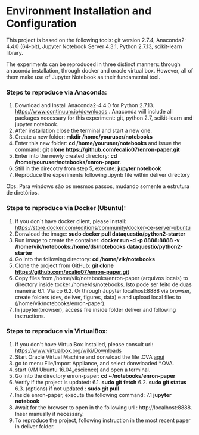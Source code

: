 # Environment Installation and Configuration

This project is based on the following tools: git version 2.7.4, Anaconda2-4.4.0 (64-bit), Jupyter Notebook Server 4.3.1, Python 2.7.13, scikit-learn library. 

The experiments can be reproduced in three distinct manners: through anaconda installation, through docker and oracle virtual box. However, all of them make use of Jupyter Notebook as their fundamental tool.

### Steps to reproduce via Anaconda:
1. Download and Install Anaconda2-4.4.0 for Python 2.7.13. https://www.continuum.io/downloads . Anaconda will include all packages necessary for this experiment: git, python 2.7, scikit-learn and jupyter notebook.
2. After installation close the terminal and start a new one.
3. Create a new folder: **mkdir /home/youruser/notebooks**
4. Enter this new folder: **cd /home/youruser/notebooks** and issue the command: 
**git clone https://github.com/ecalio07/enron-paper.git**
5. Enter into the newly created directory: **cd /home/youruser/notebooks/enron-paper**.
6. Still in the direcotry from step 5, execute: **jupyter notebook**
7. Reproduce the experiments following .ipynb file within deliver directory

Obs: Para windows são os mesmos passos, mudando somente a estrutura de diretórios.


### Steps to reproduce via Docker (Ubuntu):
1. If you don´t have docker client, please install:
https://store.docker.com/editions/community/docker-ce-server-ubuntu
2. Donwload the image: **sudo docker pull dataquestio/python2-starter**
3. Run image to create the container: **docker run -d -p 8888:8888 -v /home/vik/notebooks:/home/ds/notebooks dataquestio/python2-starter**
4. Go into the following directory: **cd /home/vik/notebooks**
5. Clone the project from GitHub: **git clone https://github.com/ecalio07/enron-paper.git**
6. Copy files from /home/vik/notebooks/enron-paper (arquivos locais) to directory inside tocker /home/ds/notebooks. Isto pode ser feito de duas maneira:
6.1. Via  cp
6.2. Or through Jupyter localhost:8888 via browser, create folders (dev, deliver, figures, data) e and upload local files to (/home/vik/notebooks/enron-paper).
7. In jupyter(browser), access file inside folder deliver and following instructions.

 
### Steps to reproduce via VirtualBox:
1. If you don't have VirtualBox installed, please consult url:
https://www.virtualbox.org/wiki/Downloads
2. Start Oracle Virtual Machine and donwload the file .OVA [aqui](https://drive.google.com/file/d/0B4KJCoCOJkpGOEYwYWhPb18ySmM/view?usp=sharing)
3. go to menu File/Import Appliance, and select donwloaded *.OVA.
4. start  (VM Ubuntu 16.04_escience) and open a terminal.
5. Go into the directory enron-paper: **cd ~/notebooks/enron-paper**
6. Verify if the project is updated:
6.1. **sudo git fetch**
6.2. **sudo git status**
6.3. (options) if not updated : **sudo git pull**
7. Inside enron-paper, execute the following command:
7.1 **jupyter notebook**
8. Await for the browser to open in the following url : http://localhost:8888. Inser manually if necessary.
9. To reproduce the project, following instruction in the most recent paper in deliver folder.

